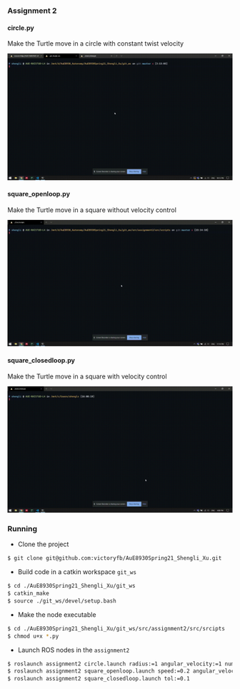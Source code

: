 ### Assignment 2

#### circle.py

Make the Turtle move in a circle with constant twist velocity

![Move in a circle](./screenshots/assignment2_circle.gif)

#### square_openloop.py

Make the Turtle move in a square without velocity control

![Move in a square without velocity control](./screenshots/assignment2_square_openloop.gif)

#### square_closedloop.py

Make the Turtle move in a square with velocity control

![Move in a square with velocity control](./screenshots/assignment2_square_closedloop.gif)

### Running

- Clone the project

```bash
$ git clone git@github.com:victoryfb/AuE8930Spring21_Shengli_Xu.git
```

- Build code in a catkin workspace `git_ws`

```bash
$ cd ./AuE8930Spring21_Shengli_Xu/git_ws
$ catkin_make
$ source ./git_ws/devel/setup.bash
```

- Make the node executable

```bash
$ cd ./AuE8930Spring21_Shengli_Xu/git_ws/src/assignment2/src/srcipts
$ chmod u+x *.py
```

- Launch ROS nodes in the `assignment2`

```bash
$ roslaunch assignment2 circle.launch radius:=1 angular_velocity:=1 number_of_turms:=2
$ roslaunch assignment2 square_openloop.launch speed:=0.2 angular_velocity:=0.2 square_length:=2
$ roslaunch assignment2 square_closedloop.launch tol:=0.1
```

